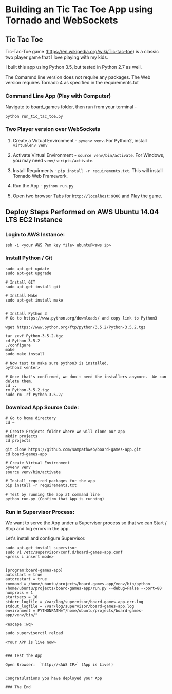 # Building an Tic Tac Toe App using Tornado and WebSockets

## Tic Tac Toe

Tic-Tac-Toe game (https://en.wikipedia.org/wiki/Tic-tac-toe) is a classic two player game that I love playing with my kids.  

I built this app using Python 3.5, but tested in Python 2.7 as well.

The Comamnd line version does not require any packages.  The Web version requires Tornado 4 as specified in the requirements.txt

### Command Line App (Play with Computer)

Navigate to board_games folder, then run from your terminal -

`python run_tic_tac_toe.py`

### Two Player version over WebSockets

1. Create a Virtual Environment - `pyvenv venv`.  For Python2, install `virtualenv venv`

2. Activate Virtual Environment - `source venv/bin/activate`.  For Windows, you may need `venv/scripts/activate`.

3. Install Requirments - `pip install -r requirements.txt`.  This will install Tornado Web Framework.

4. Run the App - `python run.py`

5. Open two browser Tabs for `http://localhost:9000` and Play the game.


## Deploy Steps Performed on AWS Ubuntu 14.04 LTS EC2 Instance

### Login to AWS Instance:

`ssh -i <your AWS Pem key file> ubuntu@<aws ip>`


### Install Python / Git

```
sudo apt-get update
sudo apt-get upgrade

# Install GIT
sudo apt-get install git

# Install Make
sudo apt-get install make


# Install Python 3
# Go to https://www.python.org/downloads/ and copy link to Python3

wget https://www.python.org/ftp/python/3.5.2/Python-3.5.2.tgz

tar zxvf Python-3.5.2.tgz
cd Python-3.5.2
./configure
make
sudo make install

# Now test to make sure python3 is installed.
python3 <enter>

# Once that's confirmed, we don't need the installers anymore.  We can delete them.
cd ..
rm Python-3.5.2.tgz
sudo rm -rf Python-3.5.2/
```

### Download App Source Code:

```
# Go to home directory
cd ~

# Create Projects folder where we will clone our app
mkdir projects
cd projects

git clone https://github.com/sampathweb/board-games-app.git
cd board-games-app

# Create Virtual Environment
pyvenv venv
source venv/bin/activate

# Install required packages for the app
pip install -r requirements.txt

# Test by running the app at command line
python run.py (Confirm that App is running)
```

### Run in Supervisor Process:

We want to serve the App under a Supervisor process so that we can Start / Stop and log errors in the app.

Let's install and configure Supervisor.

```
sudo apt-get install supervisor
sudo vi /etc/supervisor/conf.d/board-games-app.conf
<press i insert mode>


[program:board-games-app]
autostart = true
autorestart = true
command = /home/ubuntu/projects/board-games-app/venv/bin/python /home/ubuntu/projects/board-games-app/run.py --debug=False --port=80
numprocs = 1
startsecs = 10
stderr_logfile = /var/log/supervisor/board-games-app-err.log
stdout_logfile = /var/log/supervisor/board-games-app.log
environment = PYTHONPATH="/home/ubuntu/projects/board-games-app/venv/bin/"

<escape :wq>

sudo supervisorctl reload

<Your APP is live now>
```
```

### Test the App

Open Browser:  `http://<AWS IP>` (App is Live!)


Congratulations you have deployed your App

### The End